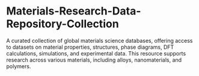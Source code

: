 # Materials-Research-Data-Repository-Collection
A curated collection of global materials science databases, offering access to datasets on material properties, structures, phase diagrams, DFT calculations, simulations, and experimental data. This resource supports research across various materials, including alloys, nanomaterials, and polymers.
